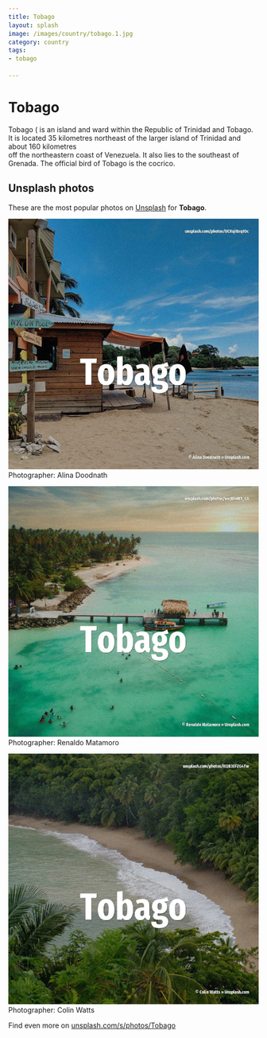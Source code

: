 ```yaml
---
title: Tobago
layout: splash
image: /images/country/tobago.1.jpg
category: country
tags:
- tobago

---
```

# Tobago

Tobago ( is an island and ward within the Republic of Trinidad and Tobago.
It is located 35 kilometres  northeast of the larger island of Trinidad and about 160 kilometres  
off the northeastern coast of Venezuela.
It also lies to the southeast of Grenada.
The official bird of Tobago is the cocrico.

 
## Unsplash photos
These are the most popular photos on [Unsplash](https://unsplash.com) for **Tobago**.
 
![Tobago](/images/country/tobago.1.jpg)
Photographer:  Alina Doodnath
 
![Tobago](/images/country/tobago.2.jpg)
Photographer:  Renaldo Matamoro
 
![Tobago](/images/country/tobago.3.jpg)
Photographer:  Colin Watts
 
Find even more on [unsplash.com/s/photos/Tobago](https://unsplash.com/s/photos/Tobago)
 
